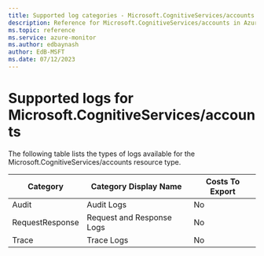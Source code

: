 ```yaml
---
title: Supported log categories - Microsoft.CognitiveServices/accounts
description: Reference for Microsoft.CognitiveServices/accounts in Azure Monitor Logs.
ms.topic: reference
ms.service: azure-monitor
ms.author: edbaynash
author: EdB-MSFT
ms.date: 07/12/2023
---
```

# Supported logs for Microsoft.CognitiveServices/accounts  
<!-- Data source : naam-->


  The following table lists the types of logs available for the Microsoft.CognitiveServices/accounts resource type.

|Category|Category Display Name|Costs To Export|
|---|---|---|
|Audit |Audit Logs |No |
|RequestResponse |Request and Response Logs |No |
|Trace |Trace Logs |No |


<!--Gen Date:  Wed Jul 12 2023 17:59:09 GMT+0300 (Israel Daylight Time)-->
